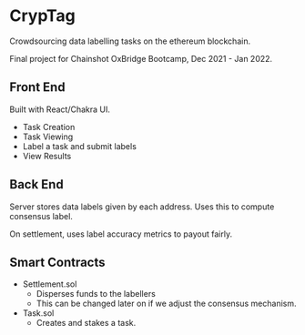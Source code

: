# CrypTag

Crowdsourcing data labelling tasks on the ethereum blockchain.

Final project for Chainshot OxBridge Bootcamp, Dec 2021 - Jan 2022.


## Front End

Built with React/Chakra UI.

- Task Creation
- Task Viewing
- Label a task and submit labels
- View Results

## Back End

Server stores data labels given by each address. Uses this to compute consensus label.

On settlement, uses label accuracy metrics to payout fairly. 

## Smart Contracts

- Settlement.sol
  - Disperses funds to the labellers
  - This can be changed later on if we adjust the consensus mechanism.
- Task.sol
  - Creates and stakes a task.
